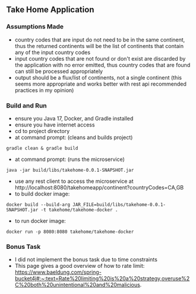 ## Take Home Application

### Assumptions Made
- country codes that are input do not need to be in the same continent, thus the returned continents will be the list of continents that contain any of the input country codes
- input country codes that are not found or don't exist are discarded by the application with no error emitted, thus country codes that are found can still be processed appropriately
- output should be a flux/list of continents, not a single continent (this seems more appropriate and works better with rest api recommended practices in my opinion)

### Build and Run
- ensure you Java 17, Docker, and Gradle installed
- ensure you have internet access
- cd to project directory
- at command prompt: (cleans and builds project)
```
gradle clean & gradle build
``` 
- at command prompt:  (runs the microservice)
```
java -jar build/libs/takehome-0.0.1-SNAPSHOT.jar
```
- use any rest client to access the microservice at http://localhost:8080/takehomeapp/continent?countryCodes=CA,GB
- to build docker image: 
```
docker build --build-arg JAR_FILE=build/libs/takehome-0.0.1-SNAPSHOT.jar -t takehome/takehome-docker .
```
- to run docker image: 
```
docker run -p 8080:8080 takehome/takehome-docker
```

### Bonus Task
- I did not implement the bonus task due to time constraints
- This page gives a good overview of how to rate limit: https://www.baeldung.com/spring-bucket4j#:~:text=Rate%20limiting%20is%20a%20strategy,overuse%2C%20both%20unintentional%20and%20malicious.






